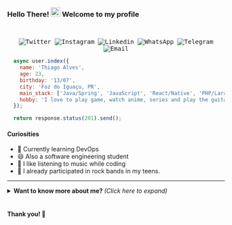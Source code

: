 ### Hello There! <img src="assets/hi.gif" width="22px"> Welcome to my profile

<samp>
  </br>
  <p align="center">
    <a href="https://twitter.com/iam_thiagoalves" target="_blank" style="text-decoration: none;"> 
      <img alt="Twitter" src="https://img.shields.io/badge/-Twitter-9cf?style=flat-square&logo=Twitter&logoColor=white">
    </a>
    <a href="https://instagram.com/dev_thiago" target="_blank" style="text-decoration: none;">
      <img alt="Instagram" src="https://img.shields.io/badge/-Instagram-ff2b8e?style=flat-square&logo=Instagram&logoColor=white">
    </a>
    <a href="https://www.linkedin.com/in/thiagoalvesfoz/" target="_blank" style="text-decoration: none;">
      <img alt="Linkedin" src="https://img.shields.io/badge/-Linkedin-blue?style=flat-square&logo=Linkedin&logoColor=white">
    </a>
    <a href="https://wa.me/5545999381359" target="_blank" style="text-decoration: none;">
      <img alt="WhatsApp" src="https://img.shields.io/badge/-WhatsApp-01af00?style=flat-square&logo=Whatsapp&logoColor=white">
    </a>
    <a href="https://t.me/thiagoalvesfoz" target="_blank" style="text-decoration: none;">
      <img alt="Telegram" src="https://img.shields.io/badge/-Telegram-blue?style=flat-square&logo=Telegram&logoColor=white">
    </a>
    <a href="mailto:thiago_marketingdigital@hotmail.com" target="_blank" style="text-decoration: none;">
      <img alt="Email" src="https://img.shields.io/badge/-Email-c14438?style=flat-square&logo=Gmail&logoColor=white">
    </a>    
  </p>
</samp>

```javascript
  async user.index({
    name: 'Thiago Alves',
    age: 23,
    birthday: '13/07',
    city: 'Foz do Iguaçu, PR',
    main_stack: ['Java/Spring', 'JavaScript', 'React/Native', 'PHP/Laravel', '(My|Postgre)SQL'],
    hobby: 'I love to play game, watch anime, series and play the guitar'
  });

  return response.status(201).send();
```

#### Curiosities

- 🌱 Currently learning DevOps
- 😄 Also a software engineering student
- 🎵 I like listening to music while coding
- :guitar: I already participated in rock bands in my teens.

---

<details>
  <summary style="cursor: pointer;"> <b> Want to know more about me? </b> <i>(Click here to expand)</i> </summary>
  <br>

  <p align="center">
      <img
        align="center"
        alt="Most used languages"
        src="https://github-readme-stats.vercel.app/api/top-langs/?username=thiagoalvesfoz&layout=compact&title_color=58A6DA&icon_color=8B949E&text_color=8B949E&bg_color=ffffff00"
      />
    <img align="center"
        alt="Thiago Alves Github stats"
        height="165" src="https://github-readme-stats.vercel.app/api?username=thiagoalvesfoz&show_icons=true&title_color=58A6DA&icon_color=8B949E&text_color=8B949E&bg_color=ffffff00" />
  </p>

## 💻 Some Technologies

<hr>

#### 🎨 Design: <br/>

   <samp>
    <p align="left">
    <img alt="Figma" src="https://img.shields.io/badge/-Figma-EA4C1D?style=flat-square&logo=figma&logoColor=white" />
    <img alt="Adobe XD" src="https://img.shields.io/badge/-Adobe%20XD-450135?style=flat-square&logo=adobe-xd&logoColor=white" />
    </p>
  </samp>

#### 💬 Linguagens: <br/>

   <samp>
    <p align="left">
    <img alt="Javascript" src="https://img.shields.io/badge/-JavaScript%20ES6-F7B93E?style=flat-square&logo=javascript&logoColor=black" />
    <img alt="Typescript" src="https://img.shields.io/badge/-TypeScript-2f74c0?style=flat-square&logo=typescript&logoColor=white" />
    <img alt="Java" src="https://img.shields.io/badge/-Java-DE252C?style=flat-square&logo=java&logoColor=white" />
    <img alt="PHP" src="https://img.shields.io/badge/-php-4D588E?style=flat-square&logo=php&logoColor=white" />
    <img alt="HTML5" src="https://img.shields.io/badge/-HTML5-E34F26?style=flat-square&logo=html5&logoColor=white" />
    <img alt="CSS3" src="https://img.shields.io/badge/-CSS3-549FDE?style=flat-square&logo=css3&logoColor=white" />
    </p>
  </samp>

#### 🔨 Frameworks: <br/>

   <samp>
    <p align="left">
     <img alt="React" src="https://img.shields.io/badge/-React%20JS-262B32?style=flat-square&logo=react&logoColor=00D0F6" />
     <img alt="React Native" src="https://img.shields.io/badge/-React%20Native-262B32?style=flat-square&logo=react&logoColor=00D0F6" />
     <img alt="Spring Boot" src="https://img.shields.io/badge/-Spring-199F3A?style=flat-square&logo=Spring&logoColor=white" />
     <img alt="Laravel" src="https://img.shields.io/badge/-Laravel-F34E39?style=flat-square&logo=Laravel&logoColor=white" />
    </p>
  </samp>

![PostgreSQL](https://img.shields.io/badge/-PostgreSQL-31648C?style=flat-square&logo=postgresql&logoColor=white)
![MySQL](https://img.shields.io/badge/-MySQL-00758F?style=flat-square&logo=mysql&logoColor=white)

#### 📦 Databases: <br/>

<samp>
    <p align="left">
      <img alt="PostgreSQL" src="https://img.shields.io/badge/-PostgreSQL-31648C?style=flat-square&logo=postgresql&logoColor=white" />
      <img alt="MySQL" src="https://img.shields.io/badge/-MySQL-00758F?style=flat-square&logo=mysql&logoColor=white" />
    </p>
  </samp>
  
#### 🔧 Tools <br/>
   <samp>
    <p align="left">
      <img alt="Git" src="https://img.shields.io/badge/-Git-F05032?style=flat-square&logo=git&logoColor=white" />
      <img alt="VS Code" src="https://img.shields.io/badge/-VSCode-0085D1?style=flat-square&logo=visual-studio-code&logoColor=white" />
      <img alt="Insomnia" src="https://img.shields.io/badge/-Insomnia-5849BE?style=flat-square&logo=insomnia&logoColor=white" />
      <img alt="Postman" src="https://img.shields.io/badge/-Postman-FD602F?style=flat-square&logo=postman&logoColor=white" />
      <img alt="Node.js" src="https://img.shields.io/badge/-Node.JS-026e00?style=flat-square&logo=node.js&logoColor=white" />
      <img alt="NPM" src="https://img.shields.io/badge/-NPM-CB3837?style=flat-square&logo=npm&logoColor=white" />
      <img alt="ESLint" src="https://img.shields.io/badge/-ESLint-4B32C3?style=flat-square&logo=eslint&logoColor=white" />
      <img alt="Prettier" src="https://img.shields.io/badge/-Prettier-1A2B34?style=flat-square&logo=prettier&logoColor=white" />
      <img alt="Yarn" src="https://img.shields.io/badge/-yarn-2188b6?style=flat-square&logo=yarn&logoColor=white" />
      <img alt="Styled Components" src="https://img.shields.io/badge/-Styled_Components-palevioletred?style=flat-square&logo=styled-components&logoColor=black" />
      <img alt="Material UI" src="https://img.shields.io/badge/-Material%20UI-4caaf9?style=flat-square&logo=material-ui&logoColor=white" />
      <img alt="Docker" src="https://img.shields.io/badge/-Docker-46a2f1?style=flat-square&logo=docker&logoColor=white" />
      <img alt="Amazon AWS" src="https://img.shields.io/badge/Amazon%20AWS-232F3E?style=flat-square&logo=amazon-aws&logoColor=white" />
      <img alt="Heroku" src="https://img.shields.io/badge/-Heroku-430098?style=flat-square&logo=heroku&logoColor=white" />
      <img alt="Windows" src="https://img.shields.io/badge/-Windows-00ADEF?style=flat-square&logo=windows&logoColor=white" />
      <img alt="Linux" src="https://img.shields.io/badge/-Linux-111?style=flat-square&logo=linux&logoColor=white" />
      <img alt="Jenkins" src="https://img.shields.io/badge/-Jenkins-064C62?style=flat-square&logo=jenkins&logoColor=white" />
    </p>
  </samp>

</details>
<br>

#### Thank you! 👋

